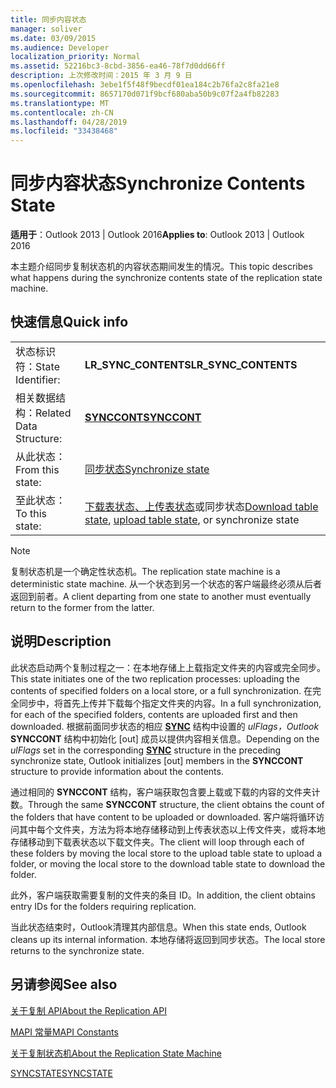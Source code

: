 ```yaml
---
title: 同步内容状态
manager: soliver
ms.date: 03/09/2015
ms.audience: Developer
localization_priority: Normal
ms.assetid: 52216bc3-8cbd-3856-ea46-78f7d0dd66ff
description: 上次修改时间：2015 年 3 月 9 日
ms.openlocfilehash: 3ebe1f5f48f9becdf01ea184c2b76fa2c8fa21e8
ms.sourcegitcommit: 8657170d071f9bcf680aba50b9c07f2a4fb82283
ms.translationtype: MT
ms.contentlocale: zh-CN
ms.lasthandoff: 04/28/2019
ms.locfileid: "33438468"
---
```

# <a name="synchronize-contents-state"></a><span data-ttu-id="704c1-103">同步内容状态</span><span class="sxs-lookup"><span data-stu-id="704c1-103">Synchronize Contents State</span></span>

  
  
<span data-ttu-id="704c1-104">**适用于**：Outlook 2013 | Outlook 2016</span><span class="sxs-lookup"><span data-stu-id="704c1-104">**Applies to**: Outlook 2013 | Outlook 2016</span></span> 
  
 <span data-ttu-id="704c1-105">本主题介绍同步复制状态机的内容状态期间发生的情况。</span><span class="sxs-lookup"><span data-stu-id="704c1-105">This topic describes what happens during the synchronize contents state of the replication state machine.</span></span> 
  
## <a name="quick-info"></a><span data-ttu-id="704c1-106">快速信息</span><span class="sxs-lookup"><span data-stu-id="704c1-106">Quick info</span></span>

|||
|:-----|:-----|
|<span data-ttu-id="704c1-107">状态标识符：</span><span class="sxs-lookup"><span data-stu-id="704c1-107">State Identifier:</span></span>  <br/> |<span data-ttu-id="704c1-108">**LR_SYNC_CONTENTS**</span><span class="sxs-lookup"><span data-stu-id="704c1-108">**LR_SYNC_CONTENTS**</span></span> <br/> |
|<span data-ttu-id="704c1-109">相关数据结构：</span><span class="sxs-lookup"><span data-stu-id="704c1-109">Related Data Structure:</span></span>  <br/> |<span data-ttu-id="704c1-110">**[SYNCCONT](synccont.md)**</span><span class="sxs-lookup"><span data-stu-id="704c1-110">**[SYNCCONT](synccont.md)**</span></span> <br/> |
|<span data-ttu-id="704c1-111">从此状态：</span><span class="sxs-lookup"><span data-stu-id="704c1-111">From this state:</span></span>  <br/> |[<span data-ttu-id="704c1-112">同步状态</span><span class="sxs-lookup"><span data-stu-id="704c1-112">Synchronize state</span></span>](synchronize-state.md) <br/> |
|<span data-ttu-id="704c1-113">至此状态：</span><span class="sxs-lookup"><span data-stu-id="704c1-113">To this state:</span></span>  <br/> |<span data-ttu-id="704c1-114">[下载表状态](download-table-state.md)[、上传表状态](upload-table-state.md)或同步状态</span><span class="sxs-lookup"><span data-stu-id="704c1-114">[Download table state](download-table-state.md), [upload table state](upload-table-state.md), or synchronize state</span></span>  <br/> |
   
> [!NOTE]
> <span data-ttu-id="704c1-115">复制状态机是一个确定性状态机。</span><span class="sxs-lookup"><span data-stu-id="704c1-115">The replication state machine is a deterministic state machine.</span></span> <span data-ttu-id="704c1-116">从一个状态到另一个状态的客户端最终必须从后者返回到前者。</span><span class="sxs-lookup"><span data-stu-id="704c1-116">A client departing from one state to another must eventually return to the former from the latter.</span></span> 
  
## <a name="description"></a><span data-ttu-id="704c1-117">说明</span><span class="sxs-lookup"><span data-stu-id="704c1-117">Description</span></span>

<span data-ttu-id="704c1-118">此状态启动两个复制过程之一：在本地存储上上载指定文件夹的内容或完全同步。</span><span class="sxs-lookup"><span data-stu-id="704c1-118">This state initiates one of the two replication processes: uploading the contents of specified folders on a local store, or a full synchronization.</span></span> <span data-ttu-id="704c1-119">在完全同步中，将首先上传并下载每个指定文件夹的内容。</span><span class="sxs-lookup"><span data-stu-id="704c1-119">In a full synchronization, for each of the specified folders, contents are uploaded first and then downloaded.</span></span> <span data-ttu-id="704c1-120">根据前面同步状态的相应 **[SYNC](sync.md)** 结构中设置的 *ulFlags，Outlook* **SYNCCONT** 结构中初始化 [out] 成员以提供内容相关信息。</span><span class="sxs-lookup"><span data-stu-id="704c1-120">Depending on the  *ulFlags*  set in the corresponding **[SYNC](sync.md)** structure in the preceding synchronize state, Outlook initializes [out] members in the **SYNCCONT** structure to provide information about the contents.</span></span> 
  
<span data-ttu-id="704c1-121">通过相同的 **SYNCCONT** 结构，客户端获取包含要上载或下载的内容的文件夹计数。</span><span class="sxs-lookup"><span data-stu-id="704c1-121">Through the same **SYNCCONT** structure, the client obtains the count of the folders that have content to be uploaded or downloaded.</span></span> <span data-ttu-id="704c1-122">客户端将循环访问其中每个文件夹，方法为将本地存储移动到上传表状态以上传文件夹，或将本地存储移动到下载表状态以下载文件夹。</span><span class="sxs-lookup"><span data-stu-id="704c1-122">The client will loop through each of these folders by moving the local store to the upload table state to upload a folder, or moving the local store to the download table state to download the folder.</span></span> 
  
<span data-ttu-id="704c1-123">此外，客户端获取需要复制的文件夹的条目 ID。</span><span class="sxs-lookup"><span data-stu-id="704c1-123">In addition, the client obtains entry IDs for the folders requiring replication.</span></span>
  
<span data-ttu-id="704c1-124">当此状态结束时，Outlook清理其内部信息。</span><span class="sxs-lookup"><span data-stu-id="704c1-124">When this state ends, Outlook cleans up its internal information.</span></span> <span data-ttu-id="704c1-125">本地存储将返回到同步状态。</span><span class="sxs-lookup"><span data-stu-id="704c1-125">The local store returns to the synchronize state.</span></span>
  
## <a name="see-also"></a><span data-ttu-id="704c1-126">另请参阅</span><span class="sxs-lookup"><span data-stu-id="704c1-126">See also</span></span>



[<span data-ttu-id="704c1-127">关于复制 API</span><span class="sxs-lookup"><span data-stu-id="704c1-127">About the Replication API</span></span>](about-the-replication-api.md)
  
[<span data-ttu-id="704c1-128">MAPI 常量</span><span class="sxs-lookup"><span data-stu-id="704c1-128">MAPI Constants</span></span>](mapi-constants.md)
  
[<span data-ttu-id="704c1-129">关于复制状态机</span><span class="sxs-lookup"><span data-stu-id="704c1-129">About the Replication State Machine</span></span>](about-the-replication-state-machine.md)
  
[<span data-ttu-id="704c1-130">SYNCSTATE</span><span class="sxs-lookup"><span data-stu-id="704c1-130">SYNCSTATE</span></span>](syncstate.md)

